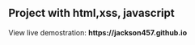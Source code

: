 <h2>Project with html,xss, javascript</h2>
View live demostration:
<b>https://jackson457.github.io</b>
